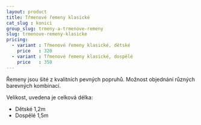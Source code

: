 ```yaml
---
layout: product
title: Třmenové řemeny klasické
cat_slug : konici
group_slug: trmeny-a-trmenove-remeny
slug: trmenove-remeny-klasicke
pricing:
  - variant : Třmenové řemeny klasické, dětské
    price   : 320
  - variant : Třmenové řemeny klasické, dospělé
    price   : 350
---
```


Řemeny jsou šité z kvalitních pevných popruhů.
Možnost objednání různých barevných kombinací.

Velikost, uvedena je celková délka:

 - Dětské 1,2m
 - Dospělé 1,5m

